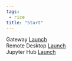 ```yaml
---
tags:
 - rice
title: "Start"
---
```


<div class="launch">
	<div class="panel">
		Gateway
		<a class="btn btn-launch" href="https://gateway.${resource.frontend}.rcac.purdue.edu/" title="Launch OnDemand Gateway" target="_blank" rel="noopener">Launch</a>
	</div>
	<div class="panel">
		Remote Desktop
		<a class="btn btn-launch" href="https://desktop.${resource.frontend}.rcac.purdue.edu/" title="Remote Desktop" target="_blank" rel="noopener">Launch</a>
	</div>
	<div class="panel">
		Jupyter Hub
		<a class="btn btn-launch" href="https://notebook.${resource.frontend}.rcac.purdue.edu/" title="Launch Jupyter Hub" target="_blank" rel="noopener">Launch</a>
	</div>
</div>